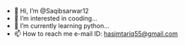 - 👋 Hi, I’m @Saqibsarwar12
- 👀 I’m interested in cooding...
- 🌱 I’m currently learning python...
- 📫 How to reach me
  e-mail ID: hasimtariq55@gmail.com


